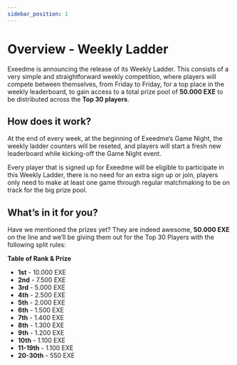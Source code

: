 ```yaml
---
sidebar_position: 1
---
```


# Overview - Weekly Ladder

Exeedme is announcing the release of its Weekly Ladder. This consists of a very simple and straightforward weekly competition, where players will compete between themselves, from Friday to Friday, for a top place in the weekly leaderboard, to gain access to a total prize pool of **50.000 EXE** to be distributed across the **Top 30 players**.


## How does it work?

At the end of every week, at the beginning of Exeedme’s Game Night, the weekly ladder counters will be reseted, and players will start a fresh new leaderboard while kicking-off the Game Night event. 

Every player that is signed up for Exeedme will be eligible to participate in this Weekly Ladder, there is no need for an extra sign up or join, players only need to make at least one game through regular matchmaking to be on track for the big prize pool.


## What’s in it for you?

Have we mentioned the prizes yet? They are indeed awesome, **50.000 EXE** on the line and we’ll be giving them out for the Top 30 Players with the following split rules:

**Table of Rank & Prize**
* **1st**        -    10.000 EXE
* **2nd**        -    7.500 EXE
* **3rd**        -    5.000 EXE
* **4th**        -    2.500 EXE
* **5th**        -    2.000 EXE
* **6th**        -    1.500 EXE
* **7th**        -    1.400 EXE
* **8th**        -    1.300 EXE
* **9th**        -    1.200 EXE
* **10th**       -    1.100 EXE
* **11-19th**    -    1.100 EXE
* **20-30th**    -      550 EXE

